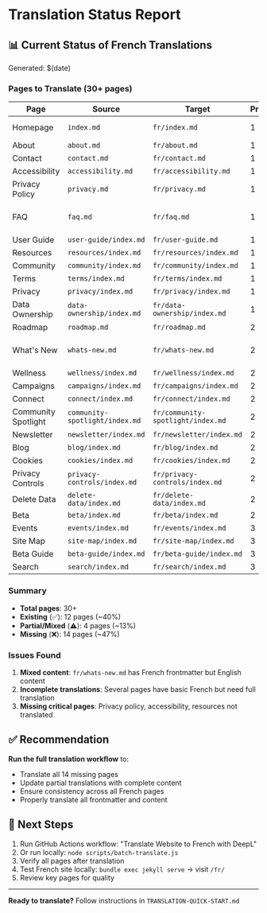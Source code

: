 # Translation Status Report

## 📊 Current Status of French Translations

Generated: $(date)

### Pages to Translate (30+ pages)

| Page | Source | Target | Priority | Status |
|------|--------|--------|----------|--------|
| Homepage | `index.md` | `fr/index.md` | 1 | ⚠️ Needs update |
| About | `about.md` | `fr/about.md` | 1 | ⚠️ Partial |
| Contact | `contact.md` | `fr/contact.md` | 1 | ⚠️ Partial |
| Accessibility | `accessibility.md` | `fr/accessibility.md` | 1 | ❌ Missing |
| Privacy Policy | `privacy.md` | `fr/privacy.md` | 1 | ❌ Missing |
| FAQ | `faq.md` | `fr/faq.md` | 1 | ✅ Exists (needs verification) |
| User Guide | `user-guide/index.md` | `fr/user-guide.md` | 1 | ⚠️ Partial |
| Resources | `resources/index.md` | `fr/resources/index.md` | 1 | ❌ Missing |
| Community | `community/index.md` | `fr/community/index.md` | 1 | ❌ Missing |
| Terms | `terms/index.md` | `fr/terms/index.md` | 1 | ✅ Exists |
| Privacy | `privacy/index.md` | `fr/privacy/index.md` | 1 | ✅ Exists |
| Data Ownership | `data-ownership/index.md` | `fr/data-ownership/index.md` | 1 | ❌ Missing |
| Roadmap | `roadmap.md` | `fr/roadmap.md` | 2 | ❌ Missing |
| What's New | `whats-new.md` | `fr/whats-new.md` | 2 | ⚠️ Partial (mixed EN/FR) |
| Wellness | `wellness/index.md` | `fr/wellness/index.md` | 2 | ❌ Missing |
| Campaigns | `campaigns/index.md` | `fr/campaigns/index.md` | 2 | ✅ Exists |
| Connect | `connect/index.md` | `fr/connect/index.md` | 2 | ✅ Exists |
| Community Spotlight | `community-spotlight/index.md` | `fr/community-spotlight/index.md` | 2 | ✅ Exists |
| Newsletter | `newsletter/index.md` | `fr/newsletter/index.md` | 2 | ✅ Exists |
| Blog | `blog/index.md` | `fr/blog/index.md` | 2 | ✅ Exists |
| Cookies | `cookies/index.md` | `fr/cookies/index.md` | 2 | ✅ Exists |
| Privacy Controls | `privacy-controls/index.md` | `fr/privacy-controls/index.md` | 2 | ❌ Missing |
| Delete Data | `delete-data/index.md` | `fr/delete-data/index.md` | 2 | ❌ Missing |
| Beta | `beta/index.md` | `fr/beta/index.md` | 2 | ✅ Exists |
| Events | `events/index.md` | `fr/events/index.md` | 3 | ❌ Missing |
| Site Map | `site-map/index.md` | `fr/site-map/index.md` | 3 | ❌ Missing |
| Beta Guide | `beta-guide/index.md` | `fr/beta-guide/index.md` | 3 | ❌ Missing |
| Search | `search/index.md` | `fr/search/index.md` | 3 | ✅ Exists |

### Summary

- **Total pages**: 30+
- **Existing** (✅): 12 pages (~40%)
- **Partial/Mixed** (⚠️): 4 pages (~13%)
- **Missing** (❌): 14 pages (~47%)

### Issues Found

1. **Mixed content**: `fr/whats-new.md` has French frontmatter but English content
2. **Incomplete translations**: Several pages have basic French but need full translation
3. **Missing critical pages**: Privacy policy, accessibility, resources not translated

## ✅ Recommendation

**Run the full translation workflow** to:
- Translate all 14 missing pages
- Update partial translations with complete content
- Ensure consistency across all French pages
- Properly translate all frontmatter and content

## 🚀 Next Steps

1. Run GitHub Actions workflow: "Translate Website to French with DeepL"
2. Or run locally: `node scripts/batch-translate.js`
3. Verify all pages after translation
4. Test French site locally: `bundle exec jekyll serve` → visit `/fr/`
5. Review key pages for quality

---

**Ready to translate?** Follow instructions in `TRANSLATION-QUICK-START.md`
